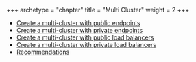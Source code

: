 +++
archetype = "chapter"
title = "Multi Cluster"
weight = 2
+++

* [Create a multi-cluster with public endpoints][pub-ep]
* [Create a multi-cluster with private endpoints][pri-ep]
* [Create a multi-cluster with public load balancers][pub-lb]
* [Create a multi-cluster with private load balancers][pri-lb]
* [Recommendations][recommendations]

[pub-ep]: ./pub-ep/
[pri-ep]: ./pri-ep/
[pub-lb]: ./pub-lb/
[pri-lb]: ./pri-lb/
[recommendations]: ./recommendations/
